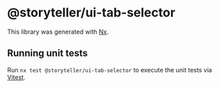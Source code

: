 # @storyteller/ui-tab-selector

This library was generated with [Nx](https://nx.dev).

## Running unit tests

Run `nx test @storyteller/ui-tab-selector` to execute the unit tests via [Vitest](https://vitest.dev/).
